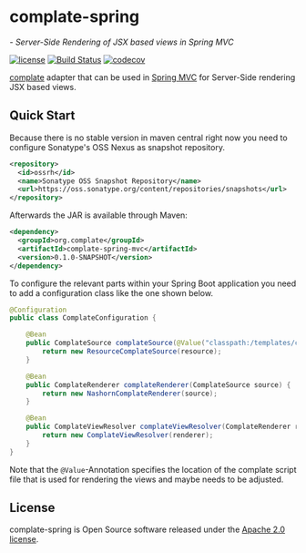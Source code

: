 # complate-spring
*- Server-Side Rendering of JSX based views in Spring MVC*

[![license](https://img.shields.io/badge/License-Apache%202.0-blue.svg)](https://www.apache.org/licenses/LICENSE-2.0) [![Build Status](https://travis-ci.org/complate/complate-spring.svg?branch=master)](https://travis-ci.org/complate/complate-spring) [![codecov](https://codecov.io/gh/complate/complate-spring/branch/master/graph/badge.svg)](https://codecov.io/gh/complate/complate-spring)

[complate](https://complate.org) adapter that can be used in
[Spring MVC](https://docs.spring.io/spring/docs/current/spring-framework-reference/web.html)
for Server-Side rendering JSX based views.


## Quick Start

Because there is no stable version in maven central right now you need to
configure Sonatype's OSS Nexus as snapshot repository.

```xml
<repository>
  <id>ossrh</id>
  <name>Sonatype OSS Snapshot Repository</name>
  <url>https://oss.sonatype.org/content/repositories/snapshots</url>
</repository>
```

Afterwards the JAR is available through Maven:

```xml
<dependency>
  <groupId>org.complate</groupId>
  <artifactId>complate-spring-mvc</artifactId>
  <version>0.1.0-SNAPSHOT</version>
</dependency>
```

To configure the relevant parts within your Spring Boot application you need to
add a configuration class like the one shown below.

```java
@Configuration
public class ComplateConfiguration {

    @Bean
    public ComplateSource complateSource(@Value("classpath:/templates/complate/bundle.js") Resource resource) {
        return new ResourceComplateSource(resource);
    }

    @Bean
    public ComplateRenderer complateRenderer(ComplateSource source) {
        return new NashornComplateRenderer(source);
    }

    @Bean
    public ComplateViewResolver complateViewResolver(ComplateRenderer renderer) {
        return new ComplateViewResolver(renderer);
    }
}
```

Note that the `@Value`-Annotation specifies the location of the complate script
file that is used for rendering the views and maybe needs to be adjusted.


## License

complate-spring is Open Source software released under the
[Apache 2.0 license](http://www.apache.org/licenses/LICENSE-2.0.html).
